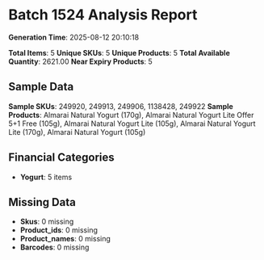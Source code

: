 # Batch 1524 Analysis Report

**Generation Time**: 2025-08-12 20:10:18

**Total Items**: 5
**Unique SKUs**: 5
**Unique Products**: 5
**Total Available Quantity**: 2621.00
**Near Expiry Products**: 5

## Sample Data
**Sample SKUs**: 249920, 249913, 249906, 1138428, 249922
**Sample Products**: Almarai Natural Yogurt (170g), Almarai Natural Yogurt Lite Offer 5+1 Free (105g), Almarai Natural Yogurt Lite (105g), Almarai Natural Yogurt Lite (170g), Almarai Natural Yogurt (105g)

## Financial Categories
- **Yogurt**: 5 items

## Missing Data
- **Skus**: 0 missing
- **Product_ids**: 0 missing
- **Product_names**: 0 missing
- **Barcodes**: 0 missing
